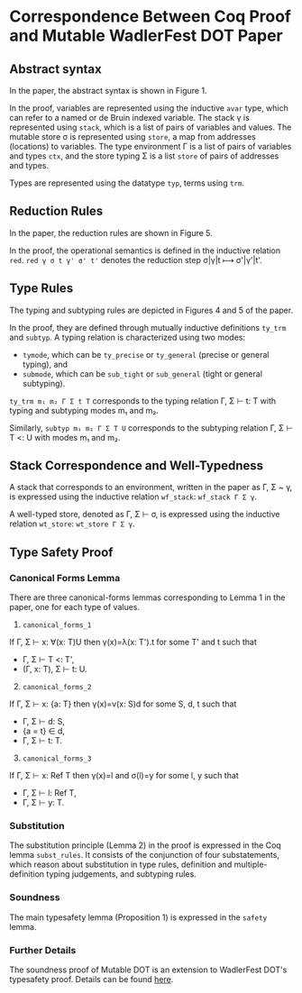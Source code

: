 # Correspondence Between Coq Proof and Mutable WadlerFest DOT Paper

## Abstract syntax

In the paper, the abstract syntax is shown in Figure 1.

In the proof, variables are represented using the inductive `avar` type, which can refer to a named or de Bruin indexed variable. The stack γ is represented using `stack`, which is a list of pairs of variables and values. The mutable store σ is represented using `store`, a map from addresses (locations) to variables. The type environment Γ is a list of pairs of variables and types `ctx`, and the store typing Σ is a list `store` of pairs of addresses and types.

Types are represented using the datatype `typ`, terms using `trm`.

## Reduction Rules

In the paper, the reduction rules are shown in Figure 5.

In the proof, the operational semantics is defined in the inductive relation `red`. 
`red γ σ t γ' σ' t'` denotes the reduction step σ|γ|t ⟼  σ'|γ'|t'.

## Type Rules

The typing and subtyping rules are depicted in Figures 4 and 5 of the paper.

In the proof, they are defined through mutually inductive definitions `ty_trm` and `subtyp`. A typing relation is characterized using two modes: 
- `tymode`, which can be `ty_precise` or `ty_general` (precise or general typing), and
- `submode`, which can be `sub_tight` or `sub_general` (tight or general subtyping).

`ty_trm m₁ m₂ Γ Σ t T` corresponds to the typing relation Γ, Σ ⊢ t: T with typing and subtyping modes m₁ and m₂.

Similarly, `subtyp m₁ m₂ Γ Σ T U` corresponds to the subtyping relation Γ, Σ ⊢ T <: U with modes m₁ and m₂.

## Stack Correspondence and Well-Typedness

A stack that corresponds to an environment, written in the paper as Γ, Σ ~ γ, is expressed using the inductive relation `wf_stack`: `wf_stack Γ Σ γ`.

A well-typed store, denoted as Γ, Σ ⊢ σ, is expressed using the inductive relation `wt_store`: `wt_store Γ Σ γ`.

## Type Safety Proof

### Canonical Forms Lemma

There are three canonical-forms lemmas corresponding to Lemma 1 in the paper, one for each type of values.

1) `canonical_forms_1`

  If Γ, Σ ⊢ x: ∀(x: T)U then γ(x)=λ(x: T').t for some T' and t such that 
  - Γ, Σ ⊢ T <: T',
  - (Γ, x: T), Σ ⊢ t: U.

2) `canonical_forms_2`

  If Γ, Σ ⊢ x: {a: T} then γ(x)=ν(x: S)d for some S, d, t such that
  - Γ, Σ ⊢ d: S,
  - {a = t} ∈ d,
  - Γ, Σ ⊢ t: T.

3) `canonical_forms_3`

  If Γ, Σ ⊢ x: Ref T then γ(x)=l and σ(l)=y for some l, y such that
  - Γ, Σ ⊢ l: Ref T,
  - Γ, Σ ⊢ y: T.

### Substitution

The substitution principle (Lemma 2) in the proof is expressed in the Coq lemma `subst_rules`. It consists of the conjunction of four substatements, which reason about substitution in type rules, definition and multiple-definition typing judgements, and subtyping rules.

### Soundness

The main typesafety lemma (Proposition 1) is expressed in the `safety` lemma.

### Further Details

The soundness proof of Mutable DOT is an extension to WadlerFest DOT's typesafety proof. Details can be found [here](https://github.com/amaurremi/dot-calculus/blob/master/dev/lf/doc.md).
